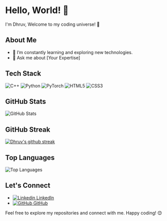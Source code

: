 # Hello, World! 👋

I'm Dhruv, Welcome to my coding universe! 🚀

## About Me

<!-- 🔭 I’m currently working on []-->
- 🌱 I’m constantly learning and exploring new technologies.
- 💬 Ask me about [Your Expertise]

## Tech Stack

![C++](https://img.shields.io/badge/c++-%2300599C.svg?style=for-the-badge&logo=c%2B%2B&logoColor=white)
![Python](https://img.shields.io/badge/python-3670A0?style=for-the-badge&logo=python&logoColor=ffdd54)
![PyTorch](https://img.shields.io/badge/PyTorch-%23EE4C2C.svg?style=for-the-badge&logo=PyTorch&logoColor=white)
![HTML5](https://img.shields.io/badge/html5-%23E34F26.svg?style=for-the-badge&logo=html5&logoColor=white)
![CSS3](https://img.shields.io/badge/css3-%231572B6.svg?style=for-the-badge&logo=css3&logoColor=white)


## GitHub Stats

![GitHub Stats](https://github-readme-stats.vercel.app/api?username=DhruvK-Sethi&show_icons=true&count_private=true&hide=prs,issues,contribs&theme=radical)

## GitHub Streak

[![Dhruv's github streak](https://github-readme-streak-stats.herokuapp.com/?user=DhruvK-Sethi&theme=blue-green)](https://github.com/DenverCoder1/github-readme-streak-stats)

## Top Languages

![Top Languages](https://github-readme-stats.vercel.app/api/top-langs/?username=DhruvK-Sethi&layout=compact&theme=radical)


## Let's Connect

- [![Linkedin](https://i.stack.imgur.com/gVE0j.png) LinkedIn](https://www.linkedin.com/DhruvK-Sethi)
&nbsp;
- [![GitHub](https://i.stack.imgur.com/tskMh.png) GitHub](https://github.com/DhruvK-Sethi)

Feel free to explore my repositories and connect with me. Happy coding! 😊
